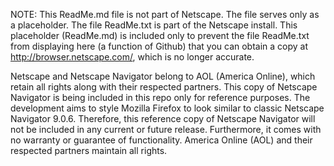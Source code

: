 NOTE: This ReadMe.md file is not part of Netscape. The file serves only as a placeholder. 
The file ReadMe.txt is part of the Netscape install. 
This placeholder (ReadMe.md) is included only to prevent the file ReadMe.txt 
from displaying here (a function of Github) that you can obtain a copy at http://browser.netscape.com/, which is no longer accurate. 

Netscape and Netscape Navigator belong to AOL (America Online), which retain all rights along with their respected partners. 
This copy of Netscape Navigator is being included in this repo only for reference purposes. 
The development aims to style Mozilla Firefox to look similar to classic Netscape Navigator 9.0.6. 
Therefore, this reference copy of Netscape Navigator will not be included in any current or future release. 
Furthermore, it comes with no warranty or guarantee of functionality. America Online (AOL) and their respected partners maintain all rights.
